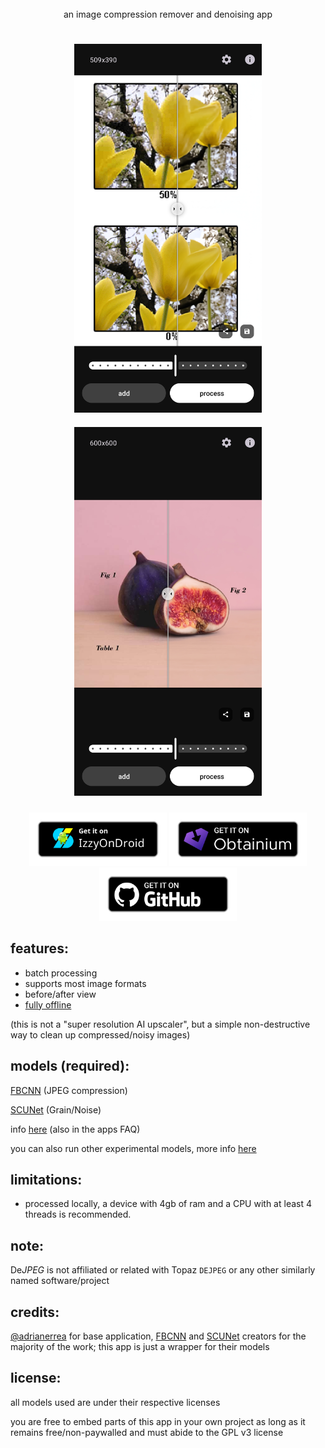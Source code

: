 <div align="center">
  <img src="https://github.com/user-attachments/assets/6d1e6fde-58b6-4991-9bb3-57b64627fbcf" height="140" alt="">
  <br>
  an image compression remover and denoising app
  <h2></h2>
  <img src="fastlane/metadata/android/en-US/images/phoneScreenshots/01.png" 
       style="width: 300px; max-width: 100%; height: auto; margin: 10px;" alt="an image of two rectangular areas of the same picture of yellow tulips, the one at the top is 50 percent compression, the one below has 0 percent compression but still has noticeable PNG compression artifacts">
  <img src="fastlane/metadata/android/en-US/images/phoneScreenshots/02.png" 
       style="width: 300px; max-width: 100%; height: auto; margin: 10px;" alt="an image of two purple figs (fruit), one on the left, and one in the right, in front of the other fig. the fig in the front is cut in half but still remaining upright. text on the left near the first fig reads fig 1. text near the other fig reads fig 2. both figs are sitting on top of a table that has the text table 1. there's a slider down the middle of the image showing the differences between a processed image and the original one">
  <p>
<p align="center">
  <a href="https://apt.izzysoft.de/fdroid/index/apk/com.je.dejpeg"><img src="https://raw.githubusercontent.com/jeeneo/dejpeg/refs/heads/main/assets/IzzyOnDroid.png" width="220" alt="IzzyOnDroid"></a>
  <a href="http://apps.obtainium.imranr.dev/redirect.html?r=obtainium://add/https://github.com/jeeneo/dejpeg"><img src="https://raw.githubusercontent.com/jeeneo/dejpeg/refs/heads/main/assets/obtanium.png" width="220" alt="Obtanium"></a>
  <a href="https://github.com/jeeneo/dejpeg/releases/latest"><img src="https://raw.githubusercontent.com/jeeneo/dejpeg/refs/heads/main/assets/badge_github.png" width="220" alt="Get it on GitHub"></a>
</p>
  </p>
</div>


## features:
- batch processing
- supports most image formats
- before/after view
- [fully offline](https://github.com/jeeneo/dejpeg/blob/main/app/src/main/AndroidManifest.xml)

(this is not a "super resolution AI upscaler", but a simple non-destructive way to clean up compressed/noisy images)

## models (required):
[FBCNN](https://github.com/jeeneo/FBCNN-mobile/releases/latest) (JPEG compression)

[SCUNet](https://github.com/jeeneo/SCUNet-mobile/releases/latest) (Grain/Noise)

info [here](https://github.com/jeeneo/dejpeg/wiki/model-types) (also in the apps FAQ)

you can also run other experimental models, more info [here](https://github.com/jeeneo/dejpeg-experimental)

## limitations:
- processed locally, a device with 4gb of ram and a CPU with at least 4 threads is recommended.

## note:
De*JPEG* is not affiliated or related with Topaz `DEJPEG` or any other similarly named software/project

## credits:
[@adrianerrea](https://github.com/adrianerrea/fromPytorchtoMobile) for base application, [FBCNN](https://github.com/jiaxi-jiang/FBCNN) and [SCUNet](https://github.com/cszn/SCUNet) creators for the majority of the work; this app is just a wrapper for their models

## license:
all models used are under their respective licenses

you are free to embed parts of this app in your own project as long as it remains free/non-paywalled and must abide to the GPL v3 license
